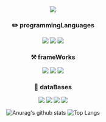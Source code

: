 <div align="center">
  <img src="https://capsule-render.vercel.app/api?type=Waving&color=auto&height=200&section=header&fontSize=50" />
  <h3>✏️ programmingLanguages</h3>
  <img src="https://img.shields.io/badge/Python-336d9d?style=flat-square&logo=Python&logoColor=white" />
  <img src="https://img.shields.io/badge/JavaScript-f0d81e?style=flat-square&logo=JavaScript&logoColor=white" />
  <img src="https://img.shields.io/badge/TypeScript-2f74c1?style=flat-square&logo=TypeScript&logoColor=white" />
  <h3>⚒️ frameWorks</h3>
  <img src="https://img.shields.io/badge/ReactJS-00c6f7?style=flat-square&logo=React&logoColor=white" />
  <img src="https://img.shields.io/badge/ExpressJS-black?style=flat-square&logo=Express&logoColor=white" />
  <img src="https://img.shields.io/badge/NestJS-e0224e?style=flat-square&logo=NestJS&logoColor=white" />
  <h3>🐸 dataBases</h3>
  <img src="https://img.shields.io/badge/Oracle-f00000?style=flat-square&logo=Oracle&logoColor=white" />
  <img src="https://img.shields.io/badge/Mysql-00718b?style=flat-square&logo=Mysql&logoColor=white" />
  <img src="https://img.shields.io/badge/MongoDB-66ab3e?style=flat-square&logo=MongoDB&logoColor=white" />
    <img src="https://capsule-render.vercel.app/api?type=Waving&color=auto&height=200&section=footer" />
<!--   <img src="https://capsule-render.vercel.app/api?type=wave&color=auto&height=200&section=footer" /> -->
  
![Anurag's github stats](https://github-readme-stats.vercel.app/api?username=foriinrangelen)
![Top Langs](https://github-readme-stats.vercel.app/api/top-langs/?username=foriinrangelen&layout=compact)

</div>
